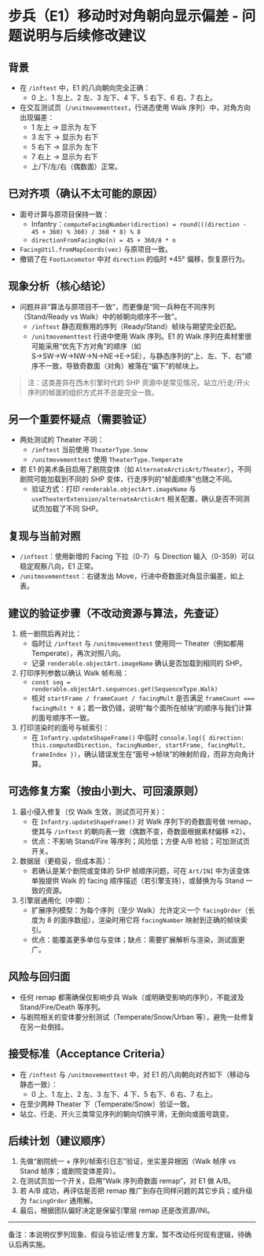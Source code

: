 # 步兵（E1）移动时对角朝向显示偏差 - 问题说明与后续修改建议

## 背景

- 在 `/inftest` 中，E1 的八向朝向完全正确：
  - 0 上、1 左上、2 左、3 左下、4 下、5 右下、6 右、7 右上。
- 在交互测试页（`/unitmovementtest`，行进态使用 Walk 序列）中，对角方向出现偏差：
  - 1 左上 → 显示为 左下
  - 3 左下 → 显示为 右下
  - 5 右下 → 显示为 左下
  - 7 右上 → 显示为 右下
  - 上/下/左/右（偶数面）正常。

## 已对齐项（确认不太可能的原因）

- 面号计算与原项目保持一致：
  - Infantry：`computeFacingNumber(direction) = round(((direction - 45 + 360) % 360) / 360 * 8) % 8`
  - `directionFromFacingNo(n) = 45 + 360/8 * n`
- `FacingUtil.fromMapCoords(vec)` 与原项目一致。
- 撤销了在 `FootLocomotor` 中对 `direction` 的临时 +45° 偏移，恢复原行为。

## 现象分析（核心结论）

- 问题并非“算法与原项目不一致”，而更像是“同一兵种在不同序列（Stand/Ready vs Walk）中的帧朝向顺序不一致”。
  - `/inftest` 静态观察用的序列（Ready/Stand）帧块与期望完全匹配。
  - `/unitmovementtest` 行进中使用 Walk 序列。E1 的 Walk 序列在素材里很可能采用“优先下方对角”的顺序（如 S→SW→W→NW→N→NE→E→SE），与静态序列的“上、左、下、右”顺序不一致，导致奇数面（对角）被落在“偏下”的帧块上。

> 注：这类差异在西木引擎时代的 SHP 资源中是常见情况，站立/行走/开火序列的帧面的组织方式并不总是完全一致。

## 另一个重要怀疑点（需要验证）

- 两处测试的 Theater 不同：
  - `/inftest` 当前使用 `TheaterType.Snow`
  - `/unitmovementtest` 使用 `TheaterType.Temperate`
- 若 E1 的美术条目启用了剧院变体（如 `AlternateArcticArt/Theater`），不同剧院可能加载到不同的 SHP 变体，行走序列的“帧面顺序”也随之不同。
  - 验证方式：打印 `renderable.objectArt.imageName` 与 `useTheaterExtension/alternateArcticArt` 相关配置，确认是否不同测试页加载了不同 SHP。

## 复现与当前对照

- `/inftest`：使用新增的 Facing 下拉（0-7）与 Direction 输入（0-359）可以稳定观察八向，E1 正常。
- `/unitmovementtest`：右键发出 Move，行进中奇数面对角显示偏差，如上表。

## 建议的验证步骤（不改动资源与算法，先查证）

1. 统一剧院后再对比：
   - 临时让 `/inftest` 与 `/unitmovementtest` 使用同一 Theater（例如都用 Temperate），再次对照八向。
   - 记录 `renderable.objectArt.imageName` 确认是否加载到相同的 SHP。
2. 打印序列参数以确认 Walk 帧布局：
   - `const seq = renderable.objectArt.sequences.get(SequenceType.Walk)`
   - 核对 `startFrame / frameCount / facingMult` 是否满足 `frameCount === facingMult * 8`；若一致仍错，说明“每个面所在帧块”的顺序与我们计算的面号顺序不一致。
3. 打印渲染时的面号与帧索引：
   - 在 `Infantry.updateShapeFrame()` 中临时 `console.log({ direction: this.computedDirection, facingNumber, startFrame, facingMult, frameIndex })`，确认错误发生在“面号→帧块”的映射阶段，而非方向角计算。

## 可选修复方案（按由小到大、可回滚原则）

1. 最小侵入修复（仅 Walk 生效，测试页可开关）：
   - 在 `Infantry.updateShapeFrame()` 对 Walk 序列下的奇数面号做 remap，使其与 `/inftest` 的朝向表一致（偶数不变，奇数面根据素材偏移 ±2）。
   - 优点：不影响 Stand/Fire 等序列；风险低；方便 A/B 检验；可加测试页开关。
2. 数据层（更稳妥，但成本高）：
   - 若确认是某个剧院或变体的 SHP 帧顺序问题，可在 `Art/INI` 中为该变体单独提供 Walk 的 facing 顺序描述（若引擎支持），或替换为与 Stand 一致的资源。
3. 引擎层通用化（中期）：
   - 扩展序列模型：为每个序列（至少 Walk）允许定义一个 `facingOrder`（长度为 8 的面序数组），渲染时用它将 `facingNumber` 映射到正确的帧块索引。
   - 优点：能覆盖更多单位与变体；缺点：需要扩展解析与渲染，测试面更广。

## 风险与回归面

- 任何 remap 都需确保仅影响步兵 Walk（或明确受影响的序列），不能波及 Stand/Fire/Death 等序列。
- 与剧院相关的变体要分别测试（Temperate/Snow/Urban 等），避免一处修复在另一处倒挂。

## 接受标准（Acceptance Criteria）

- 在 `/inftest` 与 `/unitmovementtest` 中，对 E1 的八向朝向对齐如下（移动与静态一致）：
  - 0 上、1 左上、2 左、3 左下、4 下、5 右下、6 右、7 右上。
- 在至少两种 Theater 下（Temperate/Snow）验证一致。
- 站立、行走、开火三类常见序列的朝向切换平滑，无倒向或面号跳变。

## 后续计划（建议顺序）

1. 先做“剧院统一 + 序列/帧索引日志”验证，坐实差异根因（Walk 帧序 vs Stand 帧序；或剧院变体差异）。
2. 在测试页加一个开关，启用“Walk 序列奇数面 remap”，对 E1 做 A/B。
3. 若 A/B 成功，再评估是否把 remap 推广到存在同样问题的其它步兵；或升级为 `facingOrder` 通用解。
4. 最后，根据团队偏好决定是保留引擎层 remap 还是改资源/INI。

---

备注：本说明仅罗列现象、假设与验证/修复方案，暂不改动任何现有逻辑，待确认后再实施。


